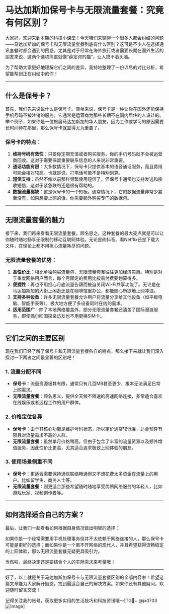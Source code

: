 # 马达加斯加保号卡与无限流量套餐：究竟有何区别？

大家好，欢迎来到本期的科技小课堂！今天咱们来聊聊一个很多人都会纠结的问题——马达加斯加的保号卡和无限流量套餐到底有什么区别？这可是不少人在选择通讯套餐时都会遇到的困惑。尤其是对于经常在海外旅行或者需要长期在国外生活的朋友来说，这两个选项简直就像“薛定谔的猫”，让人摸不着头脑。

为了帮助大家更好地理解它们之间的差异，我特地整理了一份详尽的对比分析，希望能帮到正在纠结中的你！

---

## 什么是保号卡？

首先，我们先来说说什么是保号卡。简单来说，保号卡是一种让你在国外还能保持手机号码不被注销的服务。它通常是运营商为那些长期不在国内居住的人设计的。举个例子，如果你是一位旅居马达加斯加的华人朋友，因为工作或学习的原因需要长时间待在那里，那么保号卡就显得尤为重要了。

### 保号卡的特点：
1. **维持号码有效性**：只要你定期充值或者购买服务，你的手机号码就不会被运营商回收。这对于需要保留重要联系信息的人来说非常重要。
2. **通话功能有限**：大多数情况下，保号卡只提供基本的语音通话服务，而且费用可能会相对较高。也就是说，打电话可能不是特别划算。
3. **短信支持**：虽然不像以前那样频繁使用短信了，但保号卡通常也支持发送和接收短信，这对于紧急联络还是很有帮助的。
4. **数据流量稀缺**：这是保号卡的一个短板。通常情况下，它的数据流量非常少甚至没有，如果想要上网的话，你需要额外购买专门的数据包。

---

## 无限流量套餐的魅力

接下来，我们再来看看无限流量套餐。顾名思之，这种套餐的最大亮点就是可以让你随时随地畅享无限制的移动互联网体验。无论是刷抖音、看Netflix还是下载大文件，在理论上都不用担心流量耗尽的问题。

### 无限流量套餐的优势：
1. **高性价比**：相比单独购买流量包，无限流量套餐往往更加经济实惠。特别是对于重度网络用户而言，每个月固定的费用比按需付费要划算得多。
2. **便捷性**：再也不用担心月底流量告罄而被迫关闭Wi-Fi共享功能了。无论是在马达加斯加的大街上闲逛还是在咖啡馆里办公，都能随心所欲地上网冲浪。
3. **支持多种设备**：许多无限流量套餐允许用户将流量分享给其他设备（如平板电脑、智能手表等），极大地方便了多设备同时在线的需求。
4. **适用范围广**：除了本地网络覆盖外，部分无限流量套餐还涵盖了国际漫游服务，即使偶尔回国探亲访友也不用更换SIM卡。

---

## 它们之间的主要区别

现在我们已经了解了保号卡和无限流量套餐各自的特点，那么接下来就让我们深入探讨一下两者之间最显著的区别吧！

### 1. 流量分配不同
- **保号卡**：流量资源极其有限，通常只有几百MB甚至更少，根本无法满足日常上网需求。
- **无限流量套餐**：顾名思义，提供全天候不限速的高速网络连接，非常适合喜欢在线娱乐或者远程工作的用户群体。

### 2. 价格定位各异
- **保号卡**：由于其核心功能是维护号码状态，所以定价通常较低廉，适合预算有限且对流量需求不高的人群。
- **无限流量套餐**：虽然单月价格稍高，但由于包含了丰富的流量资源以及额外增值服务，因此性价比更高，尤其适合追求极致上网体验的朋友。

### 3. 使用场景侧重不同
- **保号卡**：更适合需要保持通信联络畅通但又不想花费太多资金在流量上的用户。比如留学生、商务人士等。
- **无限流量套餐**：则更适合那些希望随时随地享受优质网络服务的年轻人，比如游戏玩家、视频创作者等。

---

## 如何选择适合自己的方案？

最后，让我们一起看看如何根据自身情况做出明智的选择：

如果你是一个经常需要用手机处理事务但并不太依赖于网络连接的人，那么保号卡可能是更好的选择；而如果你是一个离不开网络的现代人，并且希望获得流畅稳定的上网体验，那么无限流量套餐无疑更具吸引力。

当然啦，最终决定还是要结合个人的实际需求来考量哦！

---

好了，以上就是关于马达加斯加保号卡与无限流量套餐区别的全部内容啦！希望这篇文章能为大家解开疑惑，找到最适合自己的解决方案。如果你还有其他疑问，欢迎随时留言交流！

记得关注我的账号，获取更多实用的生活技巧和科技资讯哦～[TG💪+ @jx0703 ![Image](https://github.com/user-attachments/assets/dbca1d08-cadb-493c-b0ec-ad6f7a83f270)]